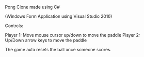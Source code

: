 Pong Clone made using C#

(Windows Form Application using Visual Studio 2010)

Controls:

Player 1: Move mouse cursor up/down to move the paddle
Player 2: Up/Down arrow keys to move the paddle

The game auto resets the ball once someone scores.
